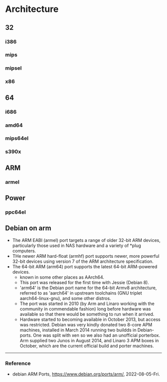 # Architecture

## 32

### i386

### mips

### mipsel

### x86

## 64

### i686

### amd64

### mips64el

### s390x

## ARM

### armel

## Power

### ppc64el

## Debian on arm
- The ARM EABI (armel) port targets a range of older 32-bit ARM devices, particularly those used in NAS hardware and a variety of *plug computers.
- THe newer ARM hard-float (armhf) port supports newer, more powerful 32-bit devices using version 7 of the ARM architecture specification.
- The 64-bit ARM (arm64) port supports the latest 64-bit ARM-powered devices.
  - known in some other places as AArch64.
  - This port was released for the first time with Jessie (Debian 8).
  - 'arm64' is the Debian port name for the 64-bit Armv8 architecture, referred to as 'aarch64' in upstream toolchains (GNU triplet aarch64-linux-gnu), and some other distros.
  - The port was started in 2010 (by Arm and Linaro working with the community in commendable fashion) long before hardware was available so that there would be something to run when it arrived.
  - Hardware started to becoming available in October 2013, but access was restricted. Debian was very kindly donated two 8-core APM machines, installed in March 2014 running two buildds in Debian-ports. One was split with xen so we also had an unofficial porterbox. Arm supplied two Junos in August 2014, and Linaro 3 APM boxes in October, which are the current official build and porter machines.

---

### Reference
- debian ARM Ports, https://www.debian.org/ports/arm/, 2022-08-05-Fri.
